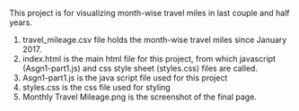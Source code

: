 This project is for visualizing month-wise travel miles in last couple and half years.

1. travel_mileage.csv file holds the month-wise travel miles since January 2017.
2. index.html is the main html file for this project, from which javascript (Asgn1-part1.js) and css style sheet (styles.css) files are called.
3. Asgn1-part1.js is the java script file used for this project
4. styles.css is the css file used for styling
5. Monthly Travel Mileage.png is the screenshot of the final page.
